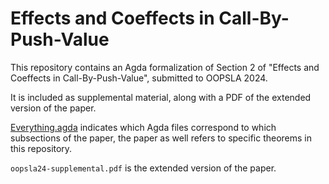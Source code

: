 # Effects and Coeffects in Call-By-Push-Value

This repository contains an Agda formalization of Section 2
of "Effects and Coeffects in Call-By-Push-Value", submitted to
OOPSLA 2024.

It is included as supplemental material, along with a PDF of
the extended version of the paper.

[Everything.agda](./Everything.agda) indicates which Agda files correspond to
which subsections of the paper, the paper as well refers
to specific theorems in this repository.

`oopsla24-supplemental.pdf` is the extended version of the paper.
